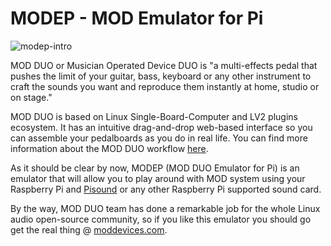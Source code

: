 # MODEP - MOD Emulator for Pi
![modep-intro](https://raw.githubusercontent.com/wiki/BlokasLabs/pisound-docs/images/modep-intro.PNG)

MOD DUO or Musician Operated Device DUO is "a multi-effects pedal that pushes the limit of your guitar, bass, keyboard or any other instrument to
craft the sounds you want and reproduce them instantly at home, studio or on stage."

MOD DUO is based on Linux Single-Board-Computer and LV2 plugins ecosystem. It has an intuitive drag-and-drop web-based interface so you can assemble your pedalboards
as you do in real life. You can find more information about the MOD DUO workflow [here](https://www.moddevices.com/products/mod-duo).

As it should be clear by now, MODEP (MOD DUO Emulator for Pi) is an emulator that will allow you to play around with MOD system using your Raspberry Pi and [Pisound](https://blokas.io/pisound)
or any other Raspberry Pi supported sound card.

By the way, MOD DUO team has done a remarkable job for the whole Linux audio open-source community, so if you like this emulator you should go get the real thing @ [moddevices.com](https://moddevices.com).
